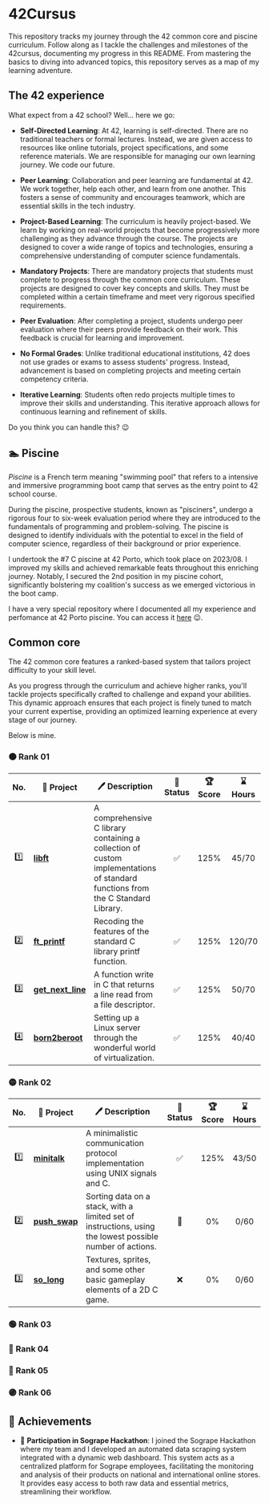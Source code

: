 # 42Cursus

This repository tracks my journey through the 42 common core and piscine curriculum. Follow along as I tackle the challenges and milestones of the 42cursus, documenting my progress in this README. From mastering the basics to diving into advanced topics, this repository serves as a map of my learning adventure.

## The 42 experience

What expect from a 42 school? Well... here we go:

- **Self-Directed Learning**: At 42, learning is self-directed. There are no traditional teachers or formal lectures. Instead, we are given access to resources like online tutorials, project specifications, and some reference materials. We are responsible for managing our own learning journey. We code our future.

- **Peer Learning**: Collaboration and peer learning are fundamental at 42. We work together, help each other, and learn from one another. This fosters a sense of community and encourages teamwork, which are essential skills in the tech industry.

- **Project-Based Learning**: The curriculum is heavily project-based. We learn by working on real-world projects that become progressively more challenging as they advance through the course. The projects are designed to cover a wide range of topics and technologies, ensuring a comprehensive understanding of computer science fundamentals.

- **Mandatory Projects**: There are mandatory projects that students must complete to progress through the common core curriculum. These projects are designed to cover key concepts and skills. They must be completed within a certain timeframe and meet very rigorous specified requirements.

- **Peer Evaluation**: After completing a project, students undergo peer evaluation where their peers provide feedback on their work. This feedback is crucial for learning and improvement.

- **No Formal Grades**: Unlike traditional educational institutions, 42 does not use grades or exams to assess students' progress. Instead, advancement is based on completing projects and meeting certain competency criteria.

- **Iterative Learning**: Students often redo projects multiple times to improve their skills and understanding. This iterative approach allows for continuous learning and refinement of skills.

Do you think you can handle this? 😉

## 🏊 Piscine

_Piscine_ is a French term meaning "swimming pool" that refers to a intensive and immersive programming boot camp that serves as the entry point to 42 school course.

During the piscine, prospective students, known as "pisciners", undergo a rigorous four to six-week evaluation period where they are introduced to the fundamentals of programming and problem-solving. The piscine is designed to identify individuals with the potential to excel in the field of computer science, regardless of their background or prior experience.

I undertook the #7 C piscine at 42 Porto, which took place on 2023/08. I improved my skills and achieved remarkable feats throughout this enriching journey. Notably, I secured the 2nd position in my piscine cohort, significantly bolstering my coalition's success as we emerged victorious in the boot camp.

I have a very special repository where I documented all my experience and perfomance at 42 Porto piscine. You can access it [here](https://github.com/adryeeel/42Piscine) 😉.

## Common core

The 42 common core features a ranked-based system that tailors project difficulty to your skill level.

As you progress through the curriculum and achieve higher ranks, you'll tackle projects specifically crafted to challenge and expand your abilities. This dynamic approach ensures that each project is finely tuned to match your current expertise, providing an optimized learning experience at every stage of our journey.

Below is mine.

### 🟠 Rank 01

| No. | 📃 Project | 🖊️ Description | 🚀 Status | 🏆 Score | ⌛ Hours |
| :---: | --- | --- | :---: | :---: | :---: |
| 1️⃣ | **[libft](https://github.com/adryeeel/libft)** | A comprehensive C library containing a collection of custom implementations of standard functions from the C Standard Library. | ✅ | 125% | 45/70 |
| 2️⃣ | **[ft_printf](https://github.com/adryeeel/ft_printf)** | Recoding the features of the standard C library printf function. | ✅ | 125% | 120/70 |
| 3️⃣ | **[get_next_line](https://github.com/adryeeel/get_next_line)** | A function write in C that returns a line read from a file descriptor. | ✅ | 125% | 50/70 |
| 4️⃣ | **[born2beroot](https://github.com/adryeeel/born2beroot)** | Setting up a Linux server through the wonderful world of virtualization. | ✅ | 125% | 40/40 |

### 🟡 Rank 02

| No. | 📃 Project | 🖊️ Description | 🚀 Status | 🏆 Score | ⌛ Hours |
| :---: | --- | --- | :---: | :---: | :---: |
| 1️⃣ | **[minitalk](https://github.com/adryeeel/minitalk)** | A minimalistic communication protocol implementation using UNIX signals and C. | ✅ | 125% | 43/50 |
| 2️⃣ | **[push_swap](https://github.com/adryeeel/push_swap)** | Sorting data on a stack, with a limited set of instructions, using the lowest possible number of actions. | 🚧 | 0% | 0/60 |
| 3️⃣ | **[so_long](https://github.com/adryeeel/so_long)** | Textures, sprites, and some other basic gameplay elements of a 2D C game. | ❌ | 0% | 0/60 |

### 🟢 Rank 03

### 🔵 Rank 04

### 🔴 Rank 05

### 🟣 Rank 06

## 🏅 Achievements

- 🍇 **Participation in Sogrape Hackathon**: I joined the Sogrape Hackathon where my team and I developed an automated data scraping system integrated with a dynamic web dashboard. This system acts as a centralized platform for Sogrape employees, facilitating the monitoring and analysis of their products on national and international online stores. It provides easy access to both raw data and essential metrics, streamlining their workflow.
